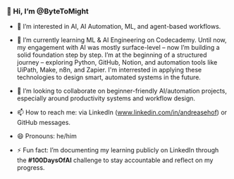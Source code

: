 ### 👋 Hi, I’m @ByteToMight

- 👀 I’m interested in AI, AI Automation, ML, and agent-based workflows.
  
- 🌱 I’m currently learning ML & AI Engineering on Codecademy.
     Until now, my engagement with AI was mostly surface-level – now I’m building a solid foundation step by step.
     I’m at the beginning of a structured journey – exploring Python, GitHub, Notion, and automation tools like UiPath, Make, n8n, and Zapier.
     I'm interrested in applying these technologies to design smart, automated systems in the future.
      
- 💞️ I’m looking to collaborate on beginner-friendly AI/automation projects, especially around productivity systems and workflow design.
  
- 📫 How to reach me: via LinkedIn (www.linkedin.com/in/andreasehof) or GitHub messages.
  
- 😄 Pronouns: he/him
  
- ⚡ Fun fact: I’m documenting my learning publicly on LinkedIn through the **#100DaysOfAI** challenge to stay accountable and reflect on my progress.

<!---
ByteToMight/ByteToMight is a ✨ special ✨ repository because its `README.md` (this file) appears on your GitHub profile.
You can click the Preview link to take a look at your changes.
--->

